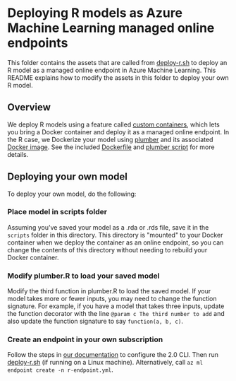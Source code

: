 # Deploying R models as Azure Machine Learning managed online endpoints

This folder contains the assets that are called from [deploy-r.sh](../../../../deploy-r.sh) to deploy an R model as a managed online endpoint in Azure Machine Learning. This README explains how to modify the assets in this folder to deploy your own R model.

## Overview

We deploy R models using a feature called [custom containers](https://docs.microsoft.com/azure/machine-learning/how-to-deploy-custom-container), which lets you bring a Docker container and deploy it as a managed online endpoint. In the R case, we Dockerize your model using [plumber](https://www.rplumber.io/) and its associated [Docker image](https://www.rplumber.io/articles/hosting.html#default-dockerfile). See the included [Dockerfile](./Dockerfile) and [plumber script](./scripts/plumber.R) for more details.

## Deploying your own model

To deploy your own model, do the following:

### Place model in scripts folder

Assuming you've saved your model as a .rda or .rds file, save it in the `scripts` folder in this directory. This directory is "mounted" to your Docker container when we deploy the container as an online endpoint, so you can change the contents of this directory without needing to rebuild your Docker container.

### Modify plumber.R to load your saved model

Modify the third function in plumber.R to load the saved model. If your model takes more or fewer inputs, you may need to change the function signature. For example, if you have a model that takes three inputs, update the function decorator with the line `@param c The third number to add` and also update the function signature to say `function(a, b, c)`.

### Create an endpoint in your own subscription

Follow the steps in [our documentation](https://docs.microsoft.com/azure/machine-learning/how-to-configure-cli) to configure the 2.0 CLI. Then run [deploy-r.sh](../../../../deploy-r.sh) (if running on a Linux machine). Alternatively, call `az ml endpoint create -n r-endpoint.yml`.